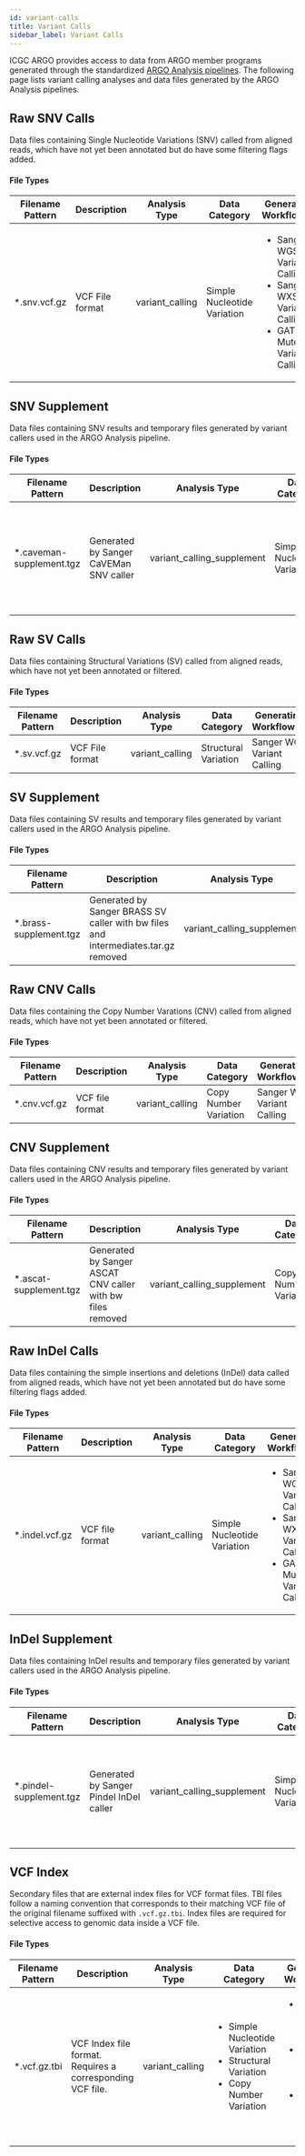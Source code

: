 ```yaml
---
id: variant-calls
title: Variant Calls
sidebar_label: Variant Calls
---
```


ICGC ARGO provides access to data from ARGO member programs generated through the standardized [ARGO Analysis pipelines](/docs/analysis-workflows/analysis-overview). The following page lists variant calling analyses and data files generated by the ARGO Analysis pipelines.

## Raw SNV Calls

Data files containing Single Nucleotide Variations (SNV) called from aligned reads, which have not yet been annotated but do have some filtering flags added.

#### File Types

| Filename Pattern | Description     | Analysis Type   | Data Category               | Generating Workflow(s)                                                                                                  |
| ---------------- | --------------- | --------------- | --------------------------- | ----------------------------------------------------------------------------------------------------------------------- |
| \*.snv.vcf.gz    | VCF File format | variant_calling | Simple Nucleotide Variation | <ul><li>Sanger WGS Variant Calling </li><li>Sanger WXS Variant Calling </li><li> GATK Mutect2 Variant Calling</li></ul> |

## SNV Supplement

Data files containing SNV results and temporary files generated by variant callers used in the ARGO Analysis pipeline.

#### File Types

| Filename Pattern          | Description                            | Analysis Type              | Data Category               | Generating Workflow(s)                                                            |
| ------------------------- | -------------------------------------- | -------------------------- | --------------------------- | --------------------------------------------------------------------------------- |
| \*.caveman-supplement.tgz | Generated by Sanger CaVEMan SNV caller | variant_calling_supplement | Simple Nucleotide Variation | <ul><li>Sanger WGS Variant Calling </li><li>Sanger WXS Variant Calling </li></ul> |

## Raw SV Calls

Data files containing Structural Variations (SV) called from aligned reads, which have not yet been annotated or filtered.

#### File Types

| Filename Pattern | Description     | Analysis Type   | Data Category        | Generating Workflow(s)     |
| ---------------- | --------------- | --------------- | -------------------- | -------------------------- |
| \*.sv.vcf.gz     | VCF File format | variant_calling | Structural Variation | Sanger WGS Variant Calling |

## SV Supplement

Data files containing SV results and temporary files generated by variant callers used in the ARGO Analysis pipeline.

#### File Types

| Filename Pattern        | Description                                                                        | Analysis Type              | Data Category        | Generating Workflow(s)     |
| ----------------------- | ---------------------------------------------------------------------------------- | -------------------------- | -------------------- | -------------------------- |
| \*.brass-supplement.tgz | Generated by Sanger BRASS SV caller with bw files and intermediates.tar.gz removed | variant_calling_supplement | Structural Variation | Sanger WGS Variant Calling |

## Raw CNV Calls

Data files containing the Copy Number Varations (CNV) called from aligned reads, which have not yet been annotated or filtered.

#### File Types

| Filename Pattern | Description     | Analysis Type   | Data Category         | Generating Workflow(s)     |
| ---------------- | --------------- | --------------- | --------------------- | -------------------------- |
| \*.cnv.vcf.gz    | VCF file format | variant_calling | Copy Number Variation | Sanger WGS Variant Calling |

## CNV Supplement

Data files containing CNV results and temporary files generated by variant callers used in the ARGO Analysis pipeline.

#### File Types

| Filename Pattern        | Description                                                | Analysis Type              | Data Category         | Generating Workflow(s)     |
| ----------------------- | ---------------------------------------------------------- | -------------------------- | --------------------- | -------------------------- |
| \*.ascat-supplement.tgz | Generated by Sanger ASCAT CNV caller with bw files removed | variant_calling_supplement | Copy Number Variation | Sanger WGS Variant Calling |

## Raw InDel Calls

Data files containing the simple insertions and deletions (InDel) data called from aligned reads, which have not yet been annotated but do have some filtering flags added.

#### File Types

| Filename Pattern | Description     | Analysis Type   | Data Category               | Generating Workflow(s)                                                                                                  |
| ---------------- | --------------- | --------------- | --------------------------- | ----------------------------------------------------------------------------------------------------------------------- |
| \*.indel.vcf.gz  | VCF file format | variant_calling | Simple Nucleotide Variation | <ul><li>Sanger WGS Variant Calling </li><li>Sanger WXS Variant Calling </li><li> GATK Mutect2 Variant Calling</li></ul> |

## InDel Supplement

Data files containing InDel results and temporary files generated by variant callers used in the ARGO Analysis pipeline.

#### File Types

| Filename Pattern         | Description                             | Analysis Type              | Data Category               | Generating Workflow(s)                                                            |
| ------------------------ | --------------------------------------- | -------------------------- | --------------------------- | --------------------------------------------------------------------------------- |
| \*.pindel-supplement.tgz | Generated by Sanger Pindel InDel caller | variant_calling_supplement | Simple Nucleotide Variation | <ul><li>Sanger WGS Variant Calling </li><li>Sanger WXS Variant Calling </li></ul> |

## VCF Index

Secondary files that are external index files for VCF format files. TBI files follow a naming convention that corresponds to their matching VCF file of the original filename suffixed with `.vcf.gz.tbi`. Index files are required for selective access to genomic data inside a VCF file.

#### File Types

| Filename Pattern | Description                                               | Analysis Type   | Data Category                                                                                            | Generating Workflow(s)                                                                                                  |
| ---------------- | --------------------------------------------------------- | --------------- | -------------------------------------------------------------------------------------------------------- | ----------------------------------------------------------------------------------------------------------------------- |
| \*.vcf.gz.tbi    | VCF Index file format. Requires a corresponding VCF file. | variant_calling | <ul><li>Simple Nucleotide Variation</li><li>Structural Variation</li><li>Copy Number Variation</li></ul> | <ul><li>Sanger WGS Variant Calling </li><li>Sanger WXS Variant Calling </li><li> GATK Mutect2 Variant Calling</li></ul> |
